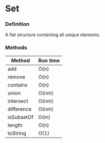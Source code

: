 # Set


### Definition

A flat structure containing all unique elements.


### Methods

Method      | Run time
------      | -------
add         | O(n)
remove      | O(n)
contains    | O(n)
union       | O(nm)
intersect   | O(nm)
difference  | O(nm)
isSubsetOf  | O(m)
length      | O(n)
toString    | O(1)

